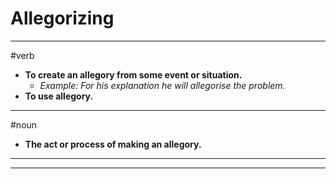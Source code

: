 # Allegorizing
---
#verb
- **To create an allegory from some event or situation.**
	- _Example: For his explanation he will allegorise the problem._
- **To use allegory.**
---
#noun
- **The act or process of making an allegory.**
---
---
